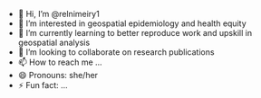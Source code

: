 - 👋 Hi, I’m @relnimeiry1
- 👀 I’m interested in geospatial epidemiology and health equity
- 🌱 I’m currently learning to better reproduce work and upskill in geospatial analysis
- 💞️ I’m looking to collaborate on research publications
- 📫 How to reach me ...
- 😄 Pronouns: she/her
- ⚡ Fun fact: ...

<!---
relnimeiry1/relnimeiry1 is a ✨ special ✨ repository because its `README.md` (this file) appears on your GitHub profile.
You can click the Preview link to take a look at your changes.
--->
